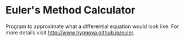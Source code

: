 # Euler's Method Calculator
Program to approximate what a differential equation would look like.
For more details visit http://www.hypnova.github.io/euler.
